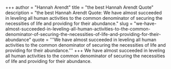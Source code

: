 +++
author = "Hannah Arendt"
title = "the best Hannah Arendt Quote"
description = "the best Hannah Arendt Quote: We have almost succeeded in leveling all human activities to the common denominator of securing the necessities of life and providing for their abundance."
slug = "we-have-almost-succeeded-in-leveling-all-human-activities-to-the-common-denominator-of-securing-the-necessities-of-life-and-providing-for-their-abundance"
quote = '''We have almost succeeded in leveling all human activities to the common denominator of securing the necessities of life and providing for their abundance.'''
+++
We have almost succeeded in leveling all human activities to the common denominator of securing the necessities of life and providing for their abundance.
